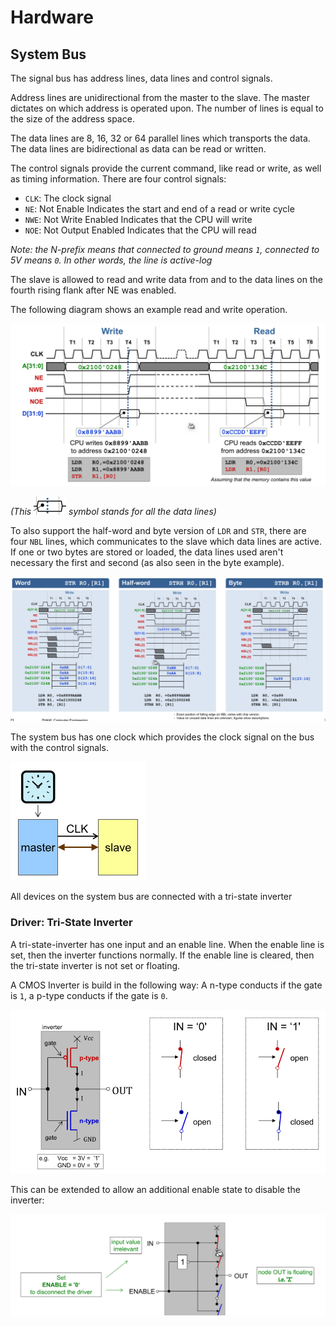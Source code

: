 # Hardware

## System Bus

The signal bus has address lines, data lines and control signals.

Address lines are unidirectional from the master to the slave. The master dictates on which address is operated upon. The number of lines is equal to the size of the address space.

The data lines are 8, 16, 32 or 64 parallel lines which transports the data. The data lines are bidirectional as data can be read or written.

The control signals provide the current command, like read or write, as well as timing information. There are four control signals:

* `CLK`: The clock signal
* `NE`: Not Enable
  Indicates the start and end of a read or write cycle
* `NWE`: Not Write Enabled
  Indicates that the CPU will write
* `NOE`: Not Output Enabled
  Indicates that the CPU will read

*Note: the N-prefix means that connected to ground means `1`,  connected to 5V means `0`. In other words, the line is active-log*

The slave is allowed to read and write data from and to the data lines on the fourth rising flank after NE was enabled.

The following diagram shows an example read and write operation.

![image-20230222111543185](res/Hardware/image-20230222111543185.png)

*(This <img src="res/Hardware/image-20230222112033421.png" alt="image-20230222112033421" style="zoom:50%;" /> symbol stands for all the data lines)*

To also support the half-word and byte version of `LDR` and `STR`, there are four `NBL` lines, which communicates to the slave which data lines are active. If one or two bytes are stored or loaded, the data lines used aren't necessary the first and second (as also seen in the byte example).

![image-20230222113114925](res/Hardware/image-20230222113114925.png)

The system bus has one clock which provides the clock signal on the bus with the control signals.

![image-20230222104055217](res/Hardware/image-20230222104055217.png)

All devices on the system bus are connected with a tri-state inverter

### Driver: Tri-State Inverter

A tri-state-inverter has one input and an enable line. When the enable line is set, then the inverter functions normally. If the enable line is cleared, then the tri-state inverter is not set or floating.

A CMOS Inverter is build in the following way: A n-type conducts if the gate is `1`, a p-type conducts if the gate is `0`.

![image-20230222105631033](res/Hardware/image-20230222105631033.png)

This can be extended to allow an additional enable state to disable the inverter:

![image-20230222105833457](res/Hardware/image-20230222105833457.png)
